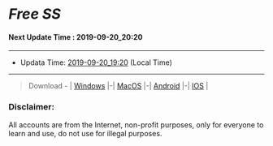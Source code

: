 
# *Free SS*

#### Next Update Time : 2019-09-20_20:20

---
* Updata Time: [2019-09-20_19:20](https://github.com/Geek-007/free-SS/blob/master/2019-09-20_19:20_FreeSS.txt) (Local Time)
---

> Download - | [Windows](https://github.com/shadowsocks/shadowsocks-windows/releases) |-| [MacOS](https://github.com/shadowsocks/shadowsocks-iOS/releases) |-| [Android](https://github.com/shadowsocks/shadowsocks-android/releases) |-| [IOS](https://itunes.apple.com/us/) |

### Disclaimer:
All accounts are from the Internet, non-profit purposes, only for everyone to learn and use, do not use for illegal purposes.
<br>
